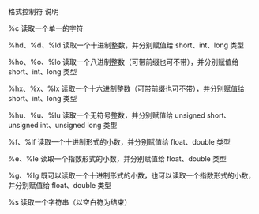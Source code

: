 格式控制符
说明




%c
读取一个单一的字符


%hd、%d、%ld
读取一个十进制整数，并分别赋值给 short、int、long 类型


%ho、%o、%lo
读取一个八进制整数（可带前缀也可不带），并分别赋值给 short、int、long 类型


%hx、%x、%lx
读取一个十六进制整数（可带前缀也可不带），并分别赋值给 short、int、long 类型


%hu、%u、%lu
读取一个无符号整数，并分别赋值给 unsigned short、unsigned int、unsigned long 类型


%f、%lf
读取一个十进制形式的小数，并分别赋值给 float、double 类型


%e、%le
读取一个指数形式的小数，并分别赋值给 float、double 类型


%g、%lg
既可以读取一个十进制形式的小数，也可以读取一个指数形式的小数，并分别赋值给 float、double 类型


%s
读取一个字符串（以空白符为结束）


